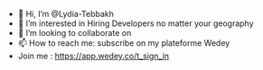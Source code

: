 - 👋 Hi, I’m @Lydia-Tebbakh
- 👀 I’m interested in Hiring Developers no matter your geography
- 💞️ I’m looking to collaborate on 
- 📫 How to reach me: subscribe on my plateforme Wedey
- Join me : https://app.wedey.co/t_sign_in 

